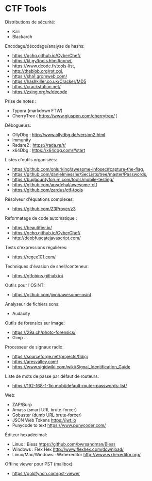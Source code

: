 # CTF Tools


Distributions de sécurité: 
* Kali
* Blackarch

  
Encodage/décodage/analyse de hashs: 
* https://gchq.github.io/CyberChef/, 
* https://kt.gy/tools.html#conv/, 
* https://www.dcode.fr/tools-list, 
* http://theblob.org/rot.cgi, 
* https://sha1.gromweb.com/
* https://hashkiller.co.uk/Cracker/MD5
* https://crackstation.net/
* https://zxing.org/w/decode

Prise de notes : 
* Typora (markdown FTW)
* CherryTree ( https://www.giuspen.com/cherrytree/ )

Débogueurs: 
* OllyDbg : http://www.ollydbg.de/version2.html
* Immunity
* Radare2 : https://rada.re/r/
* x64Dbg : https://x64dbg.com/#start

Listes d'outils organisées: 
* https://github.com/onlurking/awesome-infosec#capture-the-flag, 
* https://github.com/danielmiessler/SecLists/tree/master/Passwords, 
* https://bugbountyforum.com/tools/mobile-testing/
* https://github.com/apsdehal/awesome-ctf
* https://github.com/zardus/ctf-tools

Résolveur d'équations complexes:
* https://github.com/Z3Prover/z3

Reformatage de code automatique : 
* https://beautifier.io/
* https://gchq.github.io/CyberChef/
* http://deobfuscatejavascript.com/

Tests d'expressions régulières: 
* https://regex101.com/

Techniques d'évasion de shell/conteneur: 
* https://gtfobins.github.io/

Outils pour l'OSINT: 
* https://github.com/jivoi/awesome-osint 

Analyseur de fichiers sons: 
* Audacity

Outils de forensics sur image: 
* https://29a.ch/photo-forensics/
* Gimp ...

Processeur de signaux radio: 
* https://sourceforge.net/projects/fldigi
* https://aresvalley.com/
* https://www.sigidwiki.com/wiki/Signal_Identification_Guide

Liste de mots de passe par défaut de routeurs: 
* https://192-168-1-1ip.mobi/default-router-passwords-list/

Web: 
* ZAP/Burp
* Amass (smart URL brute-forcer)
* Gobuster (dumb URL brute-forcer)
* JSON Web Tokens https://jwt.io
* Punycode to text https://www.punycoder.com/

Éditeur hexadécimal: 
* Linux : Bless https://github.com/bwrsandman/Bless
* Windows : Flex Hex http://www.flexhex.com/download/
* Linux/Mac/Windows : Wxhexeditor http://www.wxhexeditor.org/

Offline viewer pour PST (mailbox)
* https://goldfynch.com/pst-viewer

